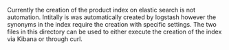 Currently the creation of the product index on elastic search is not automation.  Intitally is was automatically created by logstash however the synonyms in the index require the creation with specific settings.  The two files in this directory can be used to either execute the creation of the index via Kibana or through curl.